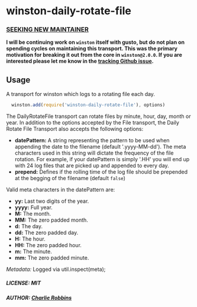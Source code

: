 # winston-daily-rotate-file

### [SEEKING NEW MAINTAINER][maintainer-issue]

**I will be continuing work on `winston` itself with gusto, but do not plan on spending cycles on maintaining this transport. This was the primary motivation for breaking it out from the core in `winston@2.0.0`. If you are interested please let me know in the [tracking Github issue][maintainer-issue].**

## Usage

A transport for winston which logs to a rotating file each day.

``` js
  winston.add(require('winston-daily-rotate-file'), options)
```

The DailyRotateFile transport can rotate files by minute, hour, day, month or year. In addition to the options accepted by the File transport, the Daily Rotate File Transport also accepts the following options:

* __datePattern:__ A string representing the pattern to be used when appending the date to the filename (default '.yyyy-MM-dd'). The meta characters used in this string will dictate the frequency of the file rotation. For example, if your datePattern is simply '.HH' you will end up with 24 log files that are picked up and appended to every day.
* __prepend:__ Defines if the rolling time of the log file should be prepended at the begging of the filename (default `false`)

Valid meta characters in the datePattern are:

* __yy:__ Last two digits of the year.
* __yyyy:__ Full year.
* __M:__ The month.
* __MM:__ The zero padded month.
* __d:__ The day.
* __dd:__ The zero padded day.
* __H:__ The hour.
* __HH:__ The zero padded hour.
* __m:__ The minute.
* __mm:__ The zero padded minute.

*Metadata:* Logged via util.inspect(meta);

##### LICENSE: MIT
##### AUTHOR: [Charlie Robbins](https://github.com/indexzero)

[maintainer-issue]: https://github.com/winstonjs/winston-daily-rotate-file/issues/5
